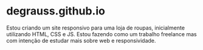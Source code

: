 # degrauss.github.io
Estou criando um site responsivo para uma loja de roupas, inicialmente utilizando HTML, CSS e JS. Estou fazendo como um trabalho freelance mas com intenção de estudar mais sobre web e responsividade.
